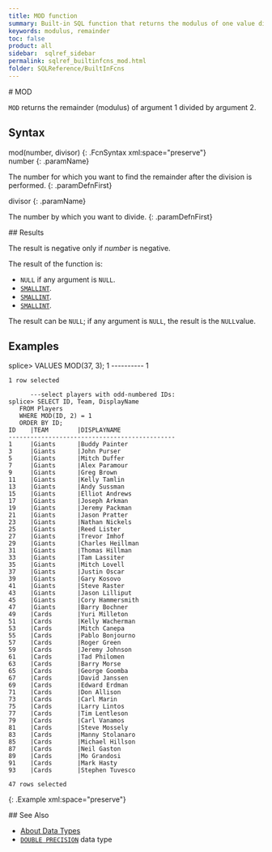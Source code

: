 ```yaml
---
title: MOD function
summary: Built-in SQL function that returns the modulus of one value divided by another
keywords: modulus, remainder
toc: false
product: all
sidebar:  sqlref_sidebar
permalink: sqlref_builtinfcns_mod.html
folder: SQLReference/BuiltInFcns
---
```

<section>
<div class="TopicContent" data-swiftype-index="true" markdown="1">
# MOD

`MOD` returns the remainder (modulus) of argument 1 divided by argument
2.

## Syntax

<div class="fcnWrapperWide" markdown="1">
    mod(number, divisor) 
{: .FcnSyntax xml:space="preserve"}

</div>
<div class="paramList" markdown="1">
number
{: .paramName}

The number for which you want to find the remainder after the division
is performed.
{: .paramDefnFirst}

divisor
{: .paramName}

The number by which you want to divide.
{: .paramDefnFirst}

</div>
## Results

The result is negative only if *number* is negative.

The result of the function is:

* `NULL` if any argument is `NULL`.
* [`SMALLINT`](sqlref_builtinfcns_smallint.html).
* [`SMALLINT`](sqlref_builtinfcns_smallint.html).
* [`SMALLINT`](sqlref_builtinfcns_smallint.html).

The result can be `NULL`; if any argument is `NULL`, the result is the
`NULL`value.

## Examples

<div class="preWrapper" markdown="1">
    splice> VALUES MOD(37, 3);
    1
    ----------
    1
    
    1 row selected
    
          ---select players with odd-numbered IDs:
    splice> SELECT ID, Team, DisplayName
       FROM Players
       WHERE MOD(ID, 2) = 1
       ORDER BY ID;
    ID    |TEAM        |DISPLAYNAME
    ----------------------------------------------
    1     |Giants      |Buddy Painter
    3     |Giants      |John Purser
    5     |Giants      |Mitch Duffer
    7     |Giants      |Alex Paramour
    9     |Giants      |Greg Brown
    11    |Giants      |Kelly Tamlin
    13    |Giants      |Andy Sussman
    15    |Giants      |Elliot Andrews
    17    |Giants      |Joseph Arkman
    19    |Giants      |Jeremy Packman
    21    |Giants      |Jason Pratter
    23    |Giants      |Nathan Nickels
    25    |Giants      |Reed Lister
    27    |Giants      |Trevor Imhof
    29    |Giants      |Charles Heillman
    31    |Giants      |Thomas Hillman
    33    |Giants      |Tam Lassiter
    35    |Giants      |Mitch Lovell
    37    |Giants      |Justin Oscar
    39    |Giants      |Gary Kosovo
    41    |Giants      |Steve Raster
    43    |Giants      |Jason Lilliput
    45    |Giants      |Cory Hammersmith
    47    |Giants      |Barry Bochner
    49    |Cards       |Yuri Milleton
    51    |Cards       |Kelly Wacherman
    53    |Cards       |Mitch Canepa
    55    |Cards       |Pablo Bonjourno
    57    |Cards       |Roger Green
    59    |Cards       |Jeremy Johnson
    61    |Cards       |Tad Philomen
    63    |Cards       |Barry Morse
    65    |Cards       |George Goomba
    67    |Cards       |David Janssen
    69    |Cards       |Edward Erdman
    71    |Cards       |Don Allison
    73    |Cards       |Carl Marin
    75    |Cards       |Larry Lintos
    77    |Cards       |Tim Lentleson
    79    |Cards       |Carl Vanamos
    81    |Cards       |Steve Mossely
    83    |Cards       |Manny Stolanaro
    85    |Cards       |Michael Hillson
    87    |Cards       |Neil Gaston
    89    |Cards       |Mo Grandosi
    91    |Cards       |Mark Hasty
    93    |Cards       |Stephen Tuvesco
    
    47 rows selected
{: .Example xml:space="preserve"}

</div>
## See Also

* [About Data Types](sqlref_datatypes_numerictypes.html)
* [`DOUBLE PRECISION`](sqlref_datatypes_doubleprecision.html) data type

</div>
</section>

